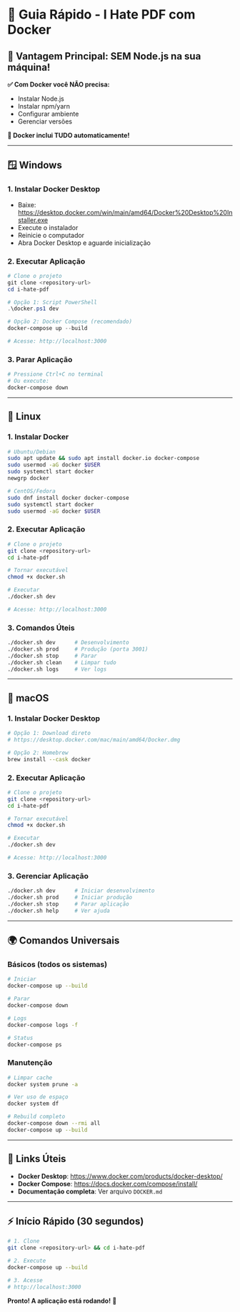 # 🚀 Guia Rápido - I Hate PDF com Docker

## 🎯 **Vantagem Principal: SEM Node.js na sua máquina!**

**✅ Com Docker você NÃO precisa:**
- Instalar Node.js
- Instalar npm/yarn  
- Configurar ambiente
- Gerenciar versões

**🐳 Docker inclui TUDO automaticamente!**

---

## 🪟 Windows

### 1. Instalar Docker Desktop
- Baixe: https://desktop.docker.com/win/main/amd64/Docker%20Desktop%20Installer.exe
- Execute o instalador
- Reinicie o computador
- Abra Docker Desktop e aguarde inicialização

### 2. Executar Aplicação
```powershell
# Clone o projeto
git clone <repository-url>
cd i-hate-pdf

# Opção 1: Script PowerShell
.\docker.ps1 dev

# Opção 2: Docker Compose (recomendado)
docker-compose up --build

# Acesse: http://localhost:3000
```

### 3. Parar Aplicação
```powershell
# Pressione Ctrl+C no terminal
# Ou execute:
docker-compose down
```

---

## 🐧 Linux

### 1. Instalar Docker
```bash
# Ubuntu/Debian
sudo apt update && sudo apt install docker.io docker-compose
sudo usermod -aG docker $USER
sudo systemctl start docker
newgrp docker

# CentOS/Fedora
sudo dnf install docker docker-compose
sudo systemctl start docker
sudo usermod -aG docker $USER
```

### 2. Executar Aplicação  
```bash
# Clone o projeto
git clone <repository-url>
cd i-hate-pdf

# Tornar executável
chmod +x docker.sh

# Executar
./docker.sh dev

# Acesse: http://localhost:3000
```

### 3. Comandos Úteis
```bash
./docker.sh dev      # Desenvolvimento
./docker.sh prod     # Produção (porta 3001)
./docker.sh stop     # Parar
./docker.sh clean    # Limpar tudo
./docker.sh logs     # Ver logs
```

---

## 🍎 macOS

### 1. Instalar Docker Desktop
```bash
# Opção 1: Download direto
# https://desktop.docker.com/mac/main/amd64/Docker.dmg

# Opção 2: Homebrew
brew install --cask docker
```

### 2. Executar Aplicação
```bash
# Clone o projeto
git clone <repository-url>
cd i-hate-pdf

# Tornar executável
chmod +x docker.sh  

# Executar
./docker.sh dev

# Acesse: http://localhost:3000
```

### 3. Gerenciar Aplicação
```bash
./docker.sh dev      # Iniciar desenvolvimento
./docker.sh prod     # Iniciar produção  
./docker.sh stop     # Parar aplicação
./docker.sh help     # Ver ajuda
```

---

## 🌍 Comandos Universais

### Básicos (todos os sistemas)
```bash
# Iniciar
docker-compose up --build

# Parar  
docker-compose down

# Logs
docker-compose logs -f

# Status
docker-compose ps
```

### Manutenção
```bash
# Limpar cache
docker system prune -a

# Ver uso de espaço
docker system df

# Rebuild completo
docker-compose down --rmi all
docker-compose up --build
```

---

## 🔗 Links Úteis

- **Docker Desktop**: https://www.docker.com/products/docker-desktop/
- **Docker Compose**: https://docs.docker.com/compose/install/
- **Documentação completa**: Ver arquivo `DOCKER.md`

---

## ⚡ Início Rápido (30 segundos)

```bash
# 1. Clone
git clone <repository-url> && cd i-hate-pdf

# 2. Execute
docker-compose up --build

# 3. Acesse
# http://localhost:3000
```

**Pronto! A aplicação está rodando!** 🎉